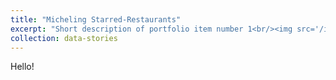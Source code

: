 ```yaml
---
title: "Micheling Starred-Restaurants"
excerpt: "Short description of portfolio item number 1<br/><img src='/images/tirana.jpg'>"
collection: data-stories
---
```



Hello!

